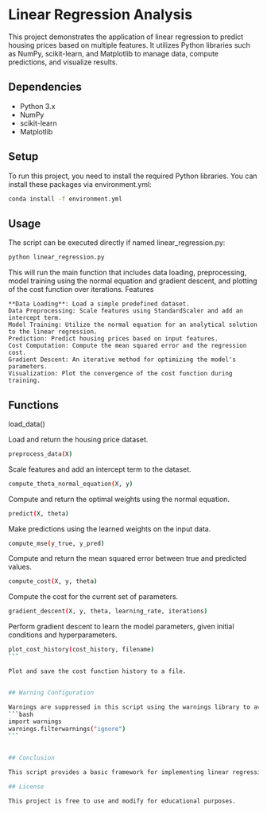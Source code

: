 # Linear Regression Analysis

This project demonstrates the application of linear regression to predict housing prices based on multiple features. It utilizes Python libraries such as NumPy, scikit-learn, and Matplotlib to manage data, compute predictions, and visualize results.

## Dependencies

- Python 3.x
- NumPy
- scikit-learn
- Matplotlib

## Setup

To run this project, you need to install the required Python libraries. You can install these packages via environment.yml:

```bash
conda install -f environment.yml
```

## Usage

The script can be executed directly if named linear_regression.py:
```bash
python linear_regression.py
```

This will run the main function that includes data loading, preprocessing, model training using the normal equation and gradient descent, and plotting of the cost function over iterations.
Features

    **Data Loading**: Load a simple predefined dataset.
    Data Preprocessing: Scale features using StandardScaler and add an intercept term.
    Model Training: Utilize the normal equation for an analytical solution to the linear regression.
    Prediction: Predict housing prices based on input features.
    Cost Computation: Compute the mean squared error and the regression cost.
    Gradient Descent: An iterative method for optimizing the model's parameters.
    Visualization: Plot the convergence of the cost function during training.

## Functions
load_data()

Load and return the housing price dataset.
```bash
preprocess_data(X)
```

Scale features and add an intercept term to the dataset.
```bash
compute_theta_normal_equation(X, y)
```

Compute and return the optimal weights using the normal equation.
```bash
predict(X, theta)
```

Make predictions using the learned weights on the input data.
```bash
compute_mse(y_true, y_pred)
```

Compute and return the mean squared error between true and predicted values.
```bash
compute_cost(X, y, theta)
```

Compute the cost for the current set of parameters.
```bash
gradient_descent(X, y, theta, learning_rate, iterations)
```

Perform gradient descent to learn the model parameters, given initial conditions and hyperparameters.
````bash
plot_cost_history(cost_history, filename)
```

Plot and save the cost function history to a file.


## Warning Configuration

Warnings are suppressed in this script using the warnings library to avoid clutter during demonstration. However, for development, it is often better to enable warnings.
```bash
import warnings
warnings.filterwarnings("ignore")
```


## Conclusion

This script provides a basic framework for implementing linear regression and can be expanded with additional features, larger datasets, or different optimization algorithms.

## License

This project is free to use and modify for educational purposes.
